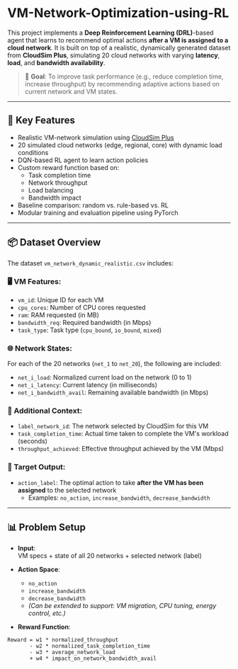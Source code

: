 # VM-Network-Optimization-using-RL

This project implements a **Deep Reinforcement Learning (DRL)**-based agent that learns to recommend optimal actions **after a VM is assigned to a cloud network**. It is built on top of a realistic, dynamically generated dataset from **CloudSim Plus**, simulating 20 cloud networks with varying **latency**, **load**, and **bandwidth availability**.

> 🎯 **Goal**: To improve task performance (e.g., reduce completion time, increase throughput) by recommending adaptive actions based on current network and VM states.

---

## 🔧 Key Features

- Realistic VM-network simulation using [CloudSim Plus](https://github.com/cloudsimplus/cloudsimplus)
- 20 simulated cloud networks (edge, regional, core) with dynamic load conditions
- DQN-based RL agent to learn action policies
- Custom reward function based on:
  - Task completion time
  - Network throughput
  - Load balancing
  - Bandwidth impact
- Baseline comparison: random vs. rule-based vs. RL
- Modular training and evaluation pipeline using PyTorch

---

## 📦 Dataset Overview

The dataset `vm_network_dynamic_realistic.csv` includes:

### 🖥️ VM Features:
- `vm_id`: Unique ID for each VM
- `cpu_cores`: Number of CPU cores requested
- `ram`: RAM requested (in MB)
- `bandwidth_req`: Required bandwidth (in Mbps)
- `task_type`: Task type (`cpu_bound`, `io_bound`, `mixed`)

### 🌐 Network States:
For each of the 20 networks (`net_1` to `net_20`), the following are included:
- `net_i_load`: Normalized current load on the network (0 to 1)
- `net_i_latency`: Current latency (in milliseconds)
- `net_i_bandwidth_avail`: Remaining available bandwidth (in Mbps)

### 📄 Additional Context:
- `label_network_id`: The network selected by CloudSim for this VM
- `task_completion_time`: Actual time taken to complete the VM's workload (seconds)
- `throughput_achieved`: Effective throughput achieved by the VM (Mbps)

### 🎯 Target Output:
- `action_label`: The optimal action to take **after the VM has been assigned** to the selected network
  - Examples: `no_action`, `increase_bandwidth`, `decrease_bandwidth`

---

## 📊 Problem Setup

- **Input**:  
  VM specs + state of all 20 networks + selected network (label)

- **Action Space**:  
  - `no_action`  
  - `increase_bandwidth`  
  - `decrease_bandwidth`  
  - *(Can be extended to support: VM migration, CPU tuning, energy control, etc.)*

- **Reward Function**:

```text
Reward = w1 * normalized_throughput 
       - w2 * normalized_task_completion_time 
       - w3 * average_network_load 
       + w4 * impact_on_network_bandwidth_avail
